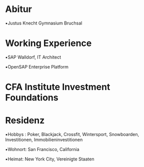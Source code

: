 # Abitur

▪︎Justus Knecht Gymnasium Bruchsal 

# Working Experience 

▪︎SAP Walldorf, IT Architect 

▪︎OpenSAP Enterprise Platform 

# CFA Institute Investment Foundations 

# Residenz 

▪︎Hobbys : Poker, Blackjack, Crossfit, Wintersport, Snowboarden, Investitionen, Immobilieninvestitionen 

▪︎Wohnort: San Francisco, California 

▪︎Heimat: New York City, Vereinigte Staaten
